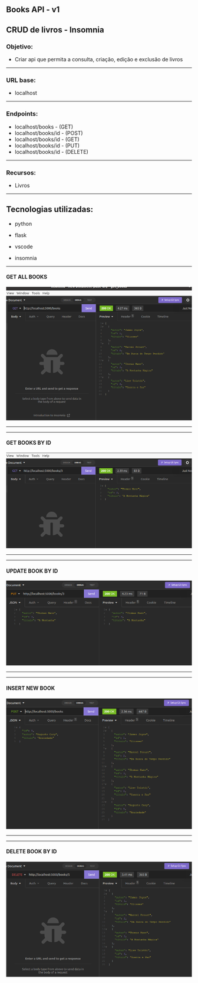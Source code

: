 ## Books API - v1

## CRUD de livros - Insomnia


### Objetivo:
- Criar api que permita a consulta, criação, edição e exclusão de livros

------
### URL base:
- localhost

------
### Endpoints:
- localhost/books - (GET)
- localhost/books/id - (POST)
- localhost/books/id - (GET)
- localhost/books/id - (PUT)
- localhost/books/id - (DELETE)

-----
### Recursos:
- Livros

-----
## Tecnologias utilizadas:

- python

- flask

- vscode

- insomnia

------


#### GET ALL BOOKS

![get-all](images/get-all.png)

-----
-----

#### GET BOOKS BY ID

![get-all](images/get-by-id.png)

-----
------
#### UPDATE BOOK BY ID

![get-all](images/update-book.png)

-----
------
#### INSERT NEW BOOK

![get-all](images/post-book.png)

-----
------

#### DELETE BOOK BY ID

![get-all](images/delete.png)
